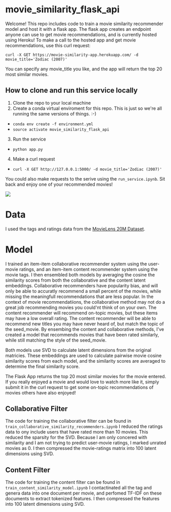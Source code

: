 # movie_similarity_flask_api
Welcome! This repo includes code to train a movie similarity recommender model and host it with a flask app. The flask app creates an endpoint anyone can use to get movie recommendations, and is currently hosted using Heroku! 
To make a call to the hosted app and get movie recommendations, use this curl request:

`curl -X GET https://movie-similarity-app.herokuapp.com/ -d movie_title='Zodiac (2007)'`

You can specify any movie_title you like, and the app will return the top 20 most similar movies. 


## How to clone and run this service locally
1. Clone the repo to your local machine
2. Create a conda virtual enviroment for this repo. This is just so we're all running the same versions of things. :-) 
- `conda env create -f environment.yml`
- `source activate movie_similarity_flask_api`
3. Run the service
- `python app.py`
4. Make a curl request
- `curl -X GET http://127.0.0.1:5000/ -d movie_title='Zodiac (2007)'`

You could also make requests to the serive using the `run_service.ipynb`. 
Sit back and enjoy one of your recommended movies!

![](https://media.giphy.com/media/eSA5lwLzcE2NW/giphy.gif)

# Data
I used the tags and ratings data from the [MovieLens 20M Dataset](https://grouplens.org/datasets/movielens/20m/). 

# Model
I trained an item-item collaborative recommender system using the user-movie ratings, and an item-item content recommender system using the movie tags. I then ensembled both models by averaging the cosine the similarity scores from both the collaborative and the content latent embeddings. Collaborative recommenders have popularity bias, and will only be able to accuratly recommend a small percent of the movies, while missing the meaningfull recommendations that are less popular. In the context of movie recommendatiions, the collaborative method may not do a great job recommending movies you could'nt think of on your own. The content recommender will recommend on-topic movies, but these items may have a low overall rating. The content recommender will be able to recommend new titles you may have never heard of, but match the topic of the seed_movie. By ensembing the content and collaborative methods, I've created a model that recommends movies that have been rated similarly, while still matching the style of the seed_movie. 

Both models use SVD to calculate latent dimensions from the original matricies. These embeddings are used to calculate pairwise movie cosine similarity scores from each model, and the similarity scores are averaged to determine the final similarity score.

The Flask App returns the top 20 most similar movies for the movie entered. If you really enjoyed a movie and would love to watch more like it, simply submit it in the curl request to get some on-topic recommendations of movies others have also enjoyed!

## Collaborative Filter
The code for training the collaborative filter can be found in
`train_collaborative_similarity_recommenders.ipynb`
I reduced the ratings data to ony include users that have rated more than 10 movies. This reduced the sparsity for the SVD. Because I am only concered with similarity and I am not trying to predict user-movie ratings, I marked unrated movies as 0. I then compressed the movie-ratings matrix into 100 latent dimensions using SVD.

## Content Filter
The code for training the content filter can be found in
`train_content_similarity_model.ipynb`
I contactinated all the tag and genera data into one document per movie, and perfomed TF-IDF on these documents to extract tokenized features. I then compressed the features into 100 latent dimensions using SVD. 


